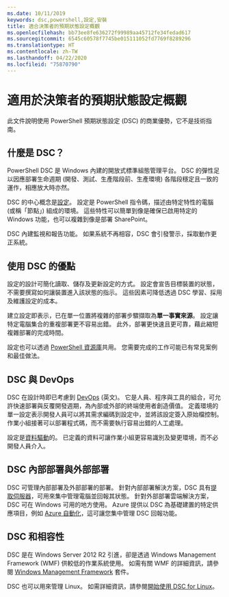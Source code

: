 ```yaml
---
ms.date: 10/11/2019
keywords: dsc,powershell,設定,安裝
title: 適合決策者的預期狀態設定概觀
ms.openlocfilehash: bb73ee8fe636272f99989aa45712fe34fedad617
ms.sourcegitcommit: 6545c60578f7745be015111052fd7769f8289296
ms.translationtype: HT
ms.contentlocale: zh-TW
ms.lasthandoff: 04/22/2020
ms.locfileid: "75870790"
---
```

# <a name="desired-state-configuration-overview-for-decision-makers"></a>適用於決策者的預期狀態設定概觀

此文件說明使用 PowerShell 預期狀態設定 (DSC) 的商業優勢，它不是技術指南。

## <a name="what-is-dsc"></a>什麼是 DSC？

PowerShell DSC 是 Windows 內建的開放式標準組態管理平台。 DSC 的彈性足以因應部署生命週期 (開發、測試、生產階段前、生產環境) 各階段穩定且一致的運作，相應放大時亦然。

DSC 的中心概念是[設定](../configurations/configurations.md)。 設定是 PowerShell 指令碼，描述由特定特性的電腦 (或稱「節點」) 組成的環境。 這些特性可以簡單到像是確保已啟用特定的 Windows 功能，也可以複雜到像是部署 SharePoint。

DSC 內建監視和報告功能。 如果系統不再相容，DSC 會引發警示，採取動作更正系統。

## <a name="benefits-of-using-dsc"></a>使用 DSC 的優點

設定的設計可簡化讀取、儲存及更新設定的方式。 設定會宣告目標裝置的狀態，不需要撰寫如何讓裝置進入該狀態的指示。 這些因素可降低透過 DSC 學習、採用及維護設定的成本。

建立設定即表示，已在單一位置將複雜的部署步驟擷取為**單一事實來源**。 設定讓特定電腦集合的重複部署更不容易出錯。 此外，部署更快速且更可靠，藉此縮短複雜部署的完成時間。

設定也可以透過 [PowerShell 資源庫](https://powershellgallery.com)共用。 您需要完成的工作可能已有常見案例和最佳做法。

## <a name="dsc-and-devops"></a>DSC 與 DevOps

DSC 在設計時即已考慮到 [DevOps](/archive/blogs/ashleymcglone/devops-for-n00bs-ie-windows-people-like-me) \(英文\)。 它是人員、程序與工具的組合，可允許快速部署與反覆開發週期，為內部或外部的終端使用者創造價值。 定義環境的單一設定表示開發人員可以將其需求編碼到設定中，並將該設定簽入原始檔控制。 作業小組接著可以部署程式碼，而不需要執行容易出錯的人工處理。

設定是[資料驅動](../configurations/configData.md)的。 已定義的資料可讓作業小組更容易識別及變更環境，而不必開發人員介入。

## <a name="dsc-on-premises-and-off-premises"></a>DSC 內部部署與外部部署

DSC 可管理內部部署及外部部署的部署。 針對內部部署解決方案，DSC 具有[提取伺服器](../pull-server/pullServer.md)，可用來集中管理電腦並回報其狀態。 針對外部部署雲端解決方案，DSC 可在 Windows 可用的地方使用。
Azure 提供以 DSC 為基礎建置的特定供應項目，例如 [Azure 自動化](/azure/automation)，這可讓您集中管理 DSC 回報功能。

## <a name="dsc-and-compatibility"></a>DSC 和相容性

DSC 是在 Windows Server 2012 R2 引進，卻是透過 Windows Management Framework (WMF) 供較低的作業系統使用。 如需有關 WMF 的詳細資訊，請參閱 [Windows Management Framework](/powershell/scripting/wmf/overview) 套件。

DSC 也可以用來管理 Linux。 如需詳細資訊，請參閱[開始使用 DSC for Linux](../getting-started/lnxGettingStarted.md)。

